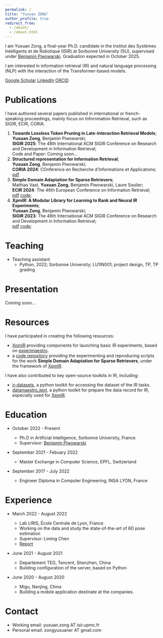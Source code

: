 ```yaml
---
permalink: /
title: "Yuxuan ZONG"
author_profile: true
redirect_from: 
  - /about/
  - /about.html
---
```


I am Yuxuan Zong, a final-year Ph.D. candidate in the Institut des Systèmes Intelligents et de Robotique (ISIR) at Sorbonne University (SU), supervised under [Benjamin Piwowarski](https://www.piwowarski.fr/). Graduation expected in October 2025. 

I am interested in information retrieval (IR) and natural language processing (NLP) with the interaction of the Transformer-based models. 

[Google Scholar](https://scholar.google.com/citations?user=c4TcAD0AAAAJ) [LinkedIn](https://www.linkedin.com/in/yuxuan-zong-943a42207/) [ORCID](https://orcid.org/my-orcid?orcid=0009-0002-0376-1369)

Publications
======

I have authored several papers published in international or french-speaking proceedings, mainly focus on Infornmation Retrieval, such as SIGIR, ECIR, CORIA. 

1. **Towards Lossless Token Pruning in Late-Interaction Retrieval Models**;    
   **Yuxuan Zong**, Benjamin Piwowarski;   
   **SIGIR 2025**: The 48th International ACM SIGIR Conference on Research and Development in Information Retrieval;     
   Code and Paper: Coming soon...     
2. **Structured representation for Information Retrieval**;      
   **Yuxuan Zong**, Benjamin Piwowarski;     
   **CORIA 2024**: COnférence en Recherche d'Informations et Applications;     
   [pdf](https://hal.sorbonne-universite.fr/hal-04788243v1/document)      
3. **Simple Domain Adaptation for Sparse Retrievers**;     
   Mathias Vast, **Yuxuan Zong**, Benjamin Piwowarski, Laure Soulier;      
   **ECIR 2024**: The 46th European Conference on Information Retrieval;     
   [pdf](https://arxiv.org/pdf/2401.11509v1) [code](https://git.isir.upmc.fr/mat_vast/cross_domain_adaptation);      
4. **XpmIR: A Modular Library for Learning to Rank and Neural IR Experiments**;     
   **Yuxuan Zong**, Benjamin Piwowarski;     
   **SIGIR 2023**: The 46th International ACM SIGIR Conference on Research and Development in Information Retrieval;     
   [pdf](https://yzong12138.github.io/files/xpmir.pdf) [code](https://github.com/experimaestro/experimaestro-ir);    

Teaching
======
* Teaching assistant
  - Python, 2022; Sorbonne University; LU1IN001; project design, TP, TP grading

Presentation
======

Coming soon...

Resources
======

I have participated in creating the following resources: 
* [XpmIR](https://github.com/experimaestro/experimaestro-ir) providing components for launching basic IR experiments, based on [experimaestro](https://github.com/experimaestro/experimaestro-python).
* a [code repository](https://git.isir.upmc.fr/mat_vast/cross_domain_adaptation) providing the experimenting and reproducing scripts for the work **Simple Domain Adaptation for Sparse Retrievers**, under the framework of [XpmIR](https://github.com/experimaestro/experimaestro-ir).

I have also contributed to key open-source toolkits in IR, including: 
* [ir-datasets](https://github.com/allenai/ir_datasets/), a python toolkit for accessing the dataset of the IR tasks.
* [datamaestro_text](https://github.com/experimaestro/datamaestro_text/), a python toolkit for prepare the data record for IR, especially used for [XpmIR](https://github.com/experimaestro/experimaestro-ir).

Education
======
* October 2022 - Present
  - Ph.D in Artificial Intelligence, Sorbonne University, France
  - Supervisor: [Benjamin Piwowarski](https://www.piwowarski.fr/)

* September 2021 - Febuary 2022
  - Master Exchange in Computer Science, EPFL, Switzerland

* September 2017 - July 2022
  - Engineer Diploma in Computer Engineering, INSA LYON, France

Experience
======
* March 2022 - August 2022
  - Lab LIRIS, École Centrale de Lyon, France
  - Working on the data and study the state-of-the-art of 6D pose estimation
  - Supervisor: Liming Chen
  - [Report](https://yzong12138.github.io/files/PFE_6D.pdf)

* June 2021 - August 2021
  - Departement TEG, Tencent, Shenzhen, China
  - Building configuration of the server, based on Python

* June 2020 - August 2020
  - Migu, Nanjing, China
  - Building a mobile application destinate at the companies.

Contact
=======
* Working email: yuxuan.zong AT isir.upmc.fr
* Personal email: zongyuxuaner AT gmail.com